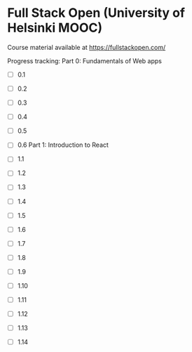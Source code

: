 # Full Stack Open (University of Helsinki MOOC)
Course material available at https://fullstackopen.com/

Progress tracking:
Part 0: Fundamentals of Web apps

 - [ ] 0.1
 - [ ] 0.2
 - [ ] 0.3
 - [ ] 0.4
 - [ ] 0.5
 - [ ] 0.6
Part 1: Introduction to React

 - [ ] 1.1
 - [ ] 1.2
 - [ ] 1.3
 - [ ] 1.4
 - [ ] 1.5
 - [ ] 1.6
 - [ ] 1.7
 - [ ] 1.8
 - [ ] 1.9
 - [ ] 1.10
 - [ ] 1.11
 - [ ] 1.12
 - [ ] 1.13
 - [ ] 1.14
